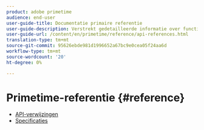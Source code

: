 ```yaml
---
product: adobe primetime
audience: end-user
user-guide-title: Documentatie primaire referentie
user-guide-description: Verstrekt gedetailleerde informatie over functies TVSDK, gegevensstructuren en andere programmeringsconcepten.
user-guide-url: /content/en/primetime/reference/api-references.html
translation-type: tm+mt
source-git-commit: 95626ebde981d1996652a67bc9e0cea05f24aa6d
workflow-type: tm+mt
source-wordcount: '20'
ht-degree: 0%

---
```



# Primetime-referentie {#reference}

+ [API-verwijzingen](api-references.md)
+ [Specificaties](specifications.md)